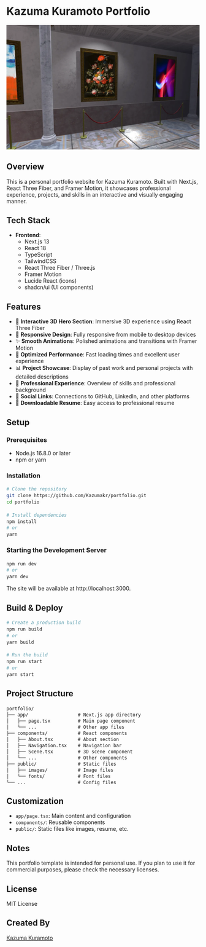 # Kazuma Kuramoto Portfolio

![Portfolio Preview](public/images/projects/curated-art-show.webp)

## Overview

This is a personal portfolio website for Kazuma Kuramoto. Built with Next.js, React Three Fiber, and Framer Motion, it showcases professional experience, projects, and skills in an interactive and visually engaging manner.

## Tech Stack

- **Frontend**:
  - Next.js 13
  - React 18
  - TypeScript
  - TailwindCSS
  - React Three Fiber / Three.js
  - Framer Motion
  - Lucide React (icons)
  - shadcn/ui (UI components)

## Features

- 🚀 **Interactive 3D Hero Section**: Immersive 3D experience using React Three Fiber
- 🎨 **Responsive Design**: Fully responsive from mobile to desktop devices
- ✨ **Smooth Animations**: Polished animations and transitions with Framer Motion
- 📱 **Optimized Performance**: Fast loading times and excellent user experience
- 📊 **Project Showcase**: Display of past work and personal projects with detailed descriptions
- 💼 **Professional Experience**: Overview of skills and professional background
- 🔗 **Social Links**: Connections to GitHub, LinkedIn, and other platforms
- 📄 **Downloadable Resume**: Easy access to professional resume

## Setup

### Prerequisites

- Node.js 16.8.0 or later
- npm or yarn

### Installation

```bash
# Clone the repository
git clone https://github.com/Kazumakr/portfolio.git
cd portfolio

# Install dependencies
npm install
# or
yarn
```

### Starting the Development Server

```bash
npm run dev
# or
yarn dev
```

The site will be available at http://localhost:3000.

## Build & Deploy

```bash
# Create a production build
npm run build
# or
yarn build

# Run the build
npm run start
# or
yarn start
```

## Project Structure

```
portfolio/
├── app/                  # Next.js app directory
│   ├── page.tsx          # Main page component
│   └── ...               # Other app files
├── components/           # React components
│   ├── About.tsx         # About section
│   ├── Navigation.tsx    # Navigation bar
│   ├── Scene.tsx         # 3D scene component
│   └── ...               # Other components
├── public/               # Static files
│   ├── images/           # Image files
│   └── fonts/            # Font files
└── ...                   # Config files
```

## Customization

- `app/page.tsx`: Main content and configuration
- `components/`: Reusable components
- `public/`: Static files like images, resume, etc.

## Notes

This portfolio template is intended for personal use. If you plan to use it for commercial purposes, please check the necessary licenses.

## License

MIT License

## Created By

[Kazuma Kuramoto](https://github.com/Kazumakr)
